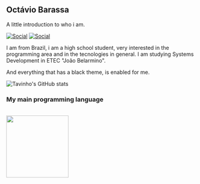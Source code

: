 ## Octávio Barassa
A little introduction to who i am.

[![Social](https://img.shields.io/badge/Twitter-1DA1F2?style=for-the-badge&logo=twitter&logoColor=black)](https://twitter.com/tavinhossaur)
[![Social](https://img.shields.io/badge/LinkedIn-0077B5?style=for-the-badge&logo=linkedin&logoColor=black)](https://www.linkedin.com/in/oct%C3%A1vio-barassa-a8090720a/)

I am from Brazil, i am a high school student, very interested in the programming area and in the tecnologies in general.
I am studying Systems Development in ETEC "João Belarmino".

And everything that has a black theme, is enabled for me.

![Tavinho's GitHub stats](https://github-readme-stats.vercel.app/api?username=tavinhossaur&show_icons=true&theme=tokyonight)

### My main programming language
<div style="display: inline_block"><br/>
  <img height="165em" src="https://github-readme-stats.vercel.app/api/top-langs/?username=tavinhossaur&layout=compact&langs_count=7&theme=chartreuse-dark"/>
</div>                                    
